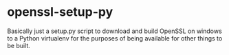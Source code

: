 openssl-setup-py
================

Basically just a setup.py script to download and build OpenSSL on windows to a Python virtualenv for the purposes of being available for other things to be built.